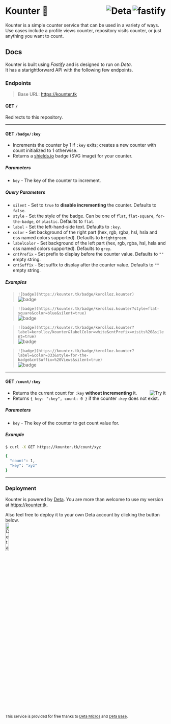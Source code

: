 <h1 align="left">Kounter 🧮
<a target="_blank" href="https://fastify.io">
  <img alt="fastify" align="right" src="https://t.ly/0o1a"/>
</a>
<a target="_blank" href="https://deta.sh">
  <img alt="Deta" align="right" src="https://t.ly/-g08" />
</a>
</h1>

Kounter is a simple counter service that can be used in a variety of ways.  
Use cases include a profile views counter, repository visits counter, or just anything you want to count.

## Docs

Kounter is built using _Fastify_ and is designed to run on _Deta_.  
It has a starightforward API with the following few endpoints.

### Endpoints

> Base URL: <https://kounter.tk>

#### GET `/`

Redirects to this repository.

---

#### GET `/badge/:key`

- Increments the counter by 1 if `:key` exits; creates a new counter with count initialized to 1 otherwise.
- Returns a [shields.io](https://shields.io) badge (SVG image) for your counter.

##### Parameters

- `key` - The key of the counter to increment.

##### Query Parameters

- `silent` - Set to `true` to **disable incrementing** the counter. Defaults to `false`.
- `style` - Set the style of the badge. Can be one of `flat`, `flat-square`, `for-the-badge`, or `plastic`. Defaults to `flat`.
- `label` - Set the left-hand-side text. Defaults to `:key`.
- `color` - Set background of the right part (hex, rgb, rgba, hsl, hsla and css named colors supported). Defaults to `brightgreen`.
- `labelColor` -  Set background of the left part (hex, rgb, rgba, hsl, hsla and css named colors supported). Defaults to `grey`.
- `cntPrefix` - Set prefix to display before the counter value. Defaults to `""` empty string.
- `cntSuffix` - Set suffix to display after the counter value. Defaults to `""` empty string.

##### Examples

> `![badge](https://kounter.tk/badge/kerolloz.kounter)`  
> ![badge](https://kounter.tk/badge/kerolloz.kounter)

> `![badge](https://kounter.tk/badge/kerolloz.kounter?style=flat-square&color=blue&silent=true)`  
> ![badge](https://kounter.tk/badge/kerolloz.kounter?style=flat-square&color=blue&silent=true)  

> `![badge](https://kounter.tk/badge/kerolloz.kounter?label=kerolloz/kounter&labelColor=white&cntPrefix=visits%20&silent=true)`  
> ![badge](https://kounter.tk/badge/kerolloz.kounter?label=kerolloz/kounter&labelColor=white&cntPrefix=visits%20&silent=true)

> `![badge](https://kounter.tk/badge/kerolloz.kounter?label=&color=333&style=for-the-badge&cntSuffix=%20Views&silent=true)`  
> ![badge](https://kounter.tk/badge/kerolloz.kounter?label=&color=333&style=for-the-badge&cntSuffix=%20Views&silent=true)

---

#### GET `/count/:key`

<a target="_blank" href="https://reqbin.com/c-hzpbeh8a">
  <img align="right" alt="Try it" src="https://img.shields.io/badge/-Try%20it-white?style=for-the-badge" />
</a>

- Returns the current count for `:key` **without incrementing** it.
- Returns `{ key: ":key", count: 0 }` if the counter `:key` does not exist.

##### Parameters

- `key` - The key of the counter to get count value for.

##### Example

```bash
$ curl -X GET https://kounter.tk/count/xyz

{
  "count": 1,
  "key": "xyz"
}
```

---

### Deployment

Kounter is powered by [Deta](https://deta.sh).
You are more than welcome to use my version at <https://kounter.tk>.

Also feel free to deploy it to your own Deta account by clicking the button below.  
<a href="https://go.deta.dev/deploy?repo=https://github.com/kerolloz/kounter">
  <img width="15%" alt="Deta Deploy Button" src="https://button.deta.dev/1/svg" />
</a>

<sub>This service is provided for free thanks to [Deta Micros](https://docs.deta.sh/docs/micros/about) and [Deta Base](https://docs.deta.sh/docs/base/about).</sub>
